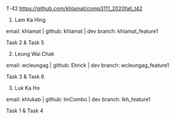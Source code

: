 T-42 https://github.com/khlamat/comp3111_2020fall_t42

1. Lam Ka Hing

email: khlamat | github: khlamat | dev branch: khlamat_feature1

Task 2 & Task 5

2. Leung Wai Chak

email: wcleungag | github: Ehrick | dev branch: wcleungag_feature1

Task 3 & Task 6

3. Luk Ka Ho

email: khlukab | github: ImCombo | dev branch: lkh_feature1

Task 1 & Task 4

